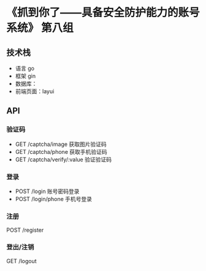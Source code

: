 # 《抓到你了——具备安全防护能力的账号系统》 第八组

## 技术栈

- 语言 go
- 框架 gin
- 数据库：
- 前端页面：layui

## API

### 验证码

- GET /captcha/image 获取图片验证码
- GET /captcha/phone 获取手机验证码
- GET /captcha/verify/:value 验证验证码

### 登录

- POST /login 账号密码登录
- POST /login/phone 手机号登录

### 注册

POST /register 

### 登出/注销

GET /logout